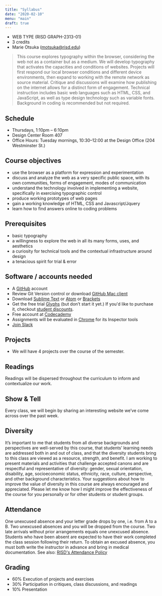 ```yaml
---
title: "Syllabus"
date: "2020-02-10"
menu: "main"
draft: true
---
```


* WEB TYPE (RISD GRAPH-2313-01)
* 3 credits
* Marie Otsuka (motsuka@risd.edu)

> This course explores typography within the browser, considering the web not as a container but as a medium. We will develop typography that activates the capacities and conditions of websites. Projects will first respond our local browser conditions and different device environments, then expand to working with the remote network as source material. Critique and discussions will examine how publishing on the internet allows for a distinct form of engagement. Technical instruction includes basic web languages such as HTML, CSS, and JavaScript, as well as type design technology such as variable fonts. Background in coding is recommended but not required. 

## Schedule
* Thursdays, 1:10pm – 6:10pm
* Design Center Room 407
* Office Hours: Tuesday mornings, 10:30–12:00 at the Design Office (204 Westminster St.)

## Course objectives
* use the browser as a platform for expression and experimentation
* discuss and analyze the web as a very specific public space, with its own communities, forms of engagement, modes of communication
* understand the technology involved in implementing a website, specifically in exercising typographic control 
* produce working prototypes of web pages
* gain a working knowledge of HTML, CSS and Javascript/Jquery
* learn how to find answers online to coding problems

## Prerequisites
* basic typography
* a willingness to explore the web in all its many forms, uses, and aesthetics
* a curiosity for technical tools and the contextual infrastructure around design
* a tenacious spirit for trial & error

## Software / accounts needed
* A [GitHub](https://github.com/) account
* Review Git Version control or download [GitHub Mac client](https://desktop.github.com/)
* Download [Sublime Text](https://www.sublimetext.com/3) or [Atom](https://atom.io/) or [Brackets](http://brackets.io/)
* Get the free trial [Glyphs](https://glyphsapp.com/buy) (but don’t start it yet.) If you'd like to purchase it, checkout [student discounts](https://glyphsapp.com/buy/discount).
* Free account at [Codecademy](https://www.codecademy.com/)
* Assignments will be evaluated in [Chrome](https://www.google.com/chrome/) for its Inspector tools
* [Join Slack](https://join.slack.com/t/webtypeworkspace/shared_invite/enQtOTUxNDc5NzU5MDc5LWE0NzJkZWFmYTNjYTY3YjVmNDE5ZjU0NWU2MjFkNGI3OWE0NzM3YTUyZGM3MjZhMzdiNDA2MDkzZjNmZTcyZDk)

## Projects
* We will have 4 projects over the course of the semester. 

## Readings
Readings will be dispersed throughout the curriculum to inform and contextualize our work.

## Show & Tell
Every class, we will begin by sharing an interesting website we’ve come across over the past week.

## Diversity
It’s important to me that students from all diverse backgrounds and perspectives are well-served by this course, that students’ learning needs are addressed both in and out of class, and that the diversity students bring to this class are viewed as a resource, strength, and benefit.  I am working to present materials and activities that challenge accepted canons and are respectful and representative of diversity: gender, sexual orientation, disability, age, socioeconomic status, ethnicity, race, culture, perspective, and other background characteristics. Your suggestions about how to improve the value of diversity in this course are always encouraged and appreciated. Please let me know how I might improve the effectiveness of the course for you personally or for other students or student groups.

## Attendance
One unexcused absence and your letter grade drops by one, i.e. from A to a B. Two unexcused absences and you will be dropped from the course. Two late arrivals without prior arrangements equals one unexcused absence. Students who have been absent are expected to have their work completed the class session following their return. To obtain an excused absence, you must both write the instructor in advance and bring in medical documentation. See also: [RISD's Attendance Policy](http://policies.risd.edu/academic/class-attendance/)

## Grading
* 60% Execution of projects and exercises
* 30% Participation in critiques, class discussions, and readings
* 10% Presentation




